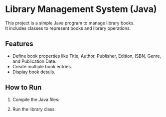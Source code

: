 # Library Management System (Java)

This project is a simple Java program to manage library books.  
It includes classes to represent books and library operations.

## Features

- Define book properties like Title, Author, Publisher, Edition, ISBN, Genre, and Publication Date.
- Create multiple book entries.
- Display book details.

## How to Run

1. Compile the Java files:
   
2. Run the library class:


